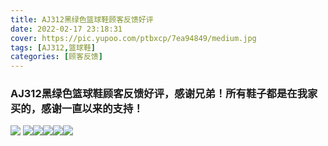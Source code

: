 ```yaml
---
title: AJ312黑绿色篮球鞋顾客反馈好评
date: 2022-02-17 23:18:31
cover: https://pic.yupoo.com/ptbxcp/7ea94849/medium.jpg
tags: [AJ312,篮球鞋]
categories: [顾客反馈]
---
```


###  AJ312黑绿色篮球鞋顾客反馈好评，感谢兄弟！所有鞋子都是在我家买的，感谢一直以来的支持！
![](https://pic.yupoo.com/ptbxcp/f2e850fd/bed0b270.jpg)
![](https://pic.yupoo.com/ptbxcp/635bb917/41f5f9ef.jpg)![](https://pic.yupoo.com/ptbxcp/5a3482b2/847133c4.jpg)![](https://pic.yupoo.com/ptbxcp/7ea94849/5cc49076.jpg)![](https://pic.yupoo.com/ptbxcp/48ede14a/medium.jpg)![](https://pic.yupoo.com/ptbxcp/5b5144da/medium.jpg)

